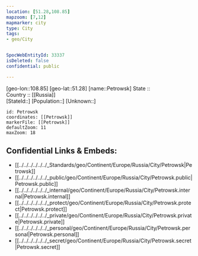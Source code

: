 ```yaml
---
location: [51.28,108.85] 
mapzoom: [7,12] 
mapmarker: city 
type: City
tags:
- geo/City


SpocWebEntityId: 33337
isDeleted: false
confidential: public

---
```

[geo-lon::108.85] 
[geo-lat::51.28] 
[name::Petrowsk] 
State ::  
Country :: [[Russia]]  
[StateId::] 
[Population::] 
[Unknown::] 


```leaflet
id: Petrowsk
coordinates: [[Petrowsk]] 
markerFile: [[Petrowsk]] 
defaultZoom: 11 
maxZoom: 18
```


## Confidential Links & Embeds: 
- [[../../../../../../_Standards/geo/Continent/Europe/Russia/City/Petrowsk|Petrowsk]] 
- [[../../../../../../_public/geo/Continent/Europe/Russia/City/Petrowsk.public|Petrowsk.public]] 
- [[../../../../../../_internal/geo/Continent/Europe/Russia/City/Petrowsk.internal|Petrowsk.internal]] 
- [[../../../../../../_protect/geo/Continent/Europe/Russia/City/Petrowsk.protect|Petrowsk.protect]] 
- [[../../../../../../_private/geo/Continent/Europe/Russia/City/Petrowsk.private|Petrowsk.private]] 
- [[../../../../../../_personal/geo/Continent/Europe/Russia/City/Petrowsk.personal|Petrowsk.personal]] 
- [[../../../../../../_secret/geo/Continent/Europe/Russia/City/Petrowsk.secret|Petrowsk.secret]] 

